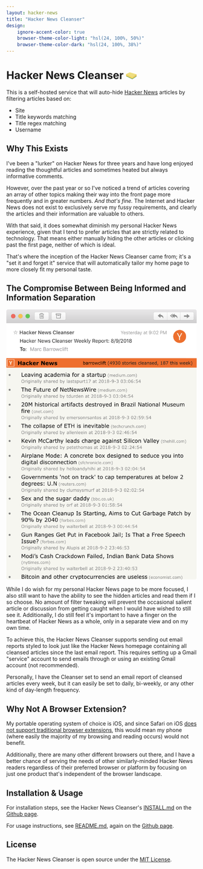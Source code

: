 ```yaml
---
layout: hacker-news
title: "Hacker News Cleanser"
design:
    ignore-accent-color: true
    browser-theme-color-light: "hsl(24, 100%, 50%)"
    browser-theme-color-dark: "hsl(24, 100%, 38%)"
---
```


# Hacker News Cleanser <img style="width:1em;" src="images/sponge.png" />

This is a self-hosted service that will auto-hide [Hacker News](https://news.ycombinator.com/) articles by filtering articles based on:

* Site
* Title keywords matching
* Title regex matching
* Username

## Why This Exists

I've been a "lurker" on Hacker News for three years and have long enjoyed reading the thoughtful articles and sometimes heated but always informative comments.

However, over the past year or so I've noticed a trend of articles covering an array of other topics making their way into the front page more frequently and in greater numbers. *And that's fine.* The Internet and Hacker News does not exist to exclusively serve my fussy requirements, and clearly the articles and their information are valuable to others.

With that said, it does somewhat diminish my personal Hacker News experience, given that I tend to prefer articles that are strictly related to technology. That means either manually hiding the other articles or clicking past the first page, neither of which is ideal.

That's where the inception of the Hacker News Cleanser came from; it's a "set it and forget it" service that will automatically tailor my home page to more closely fit my personal taste.

## The Compromise Between Being Informed and Information Separation

<div class="macos-window-screenshot">
    <img srcsrc="images/email-report.png 100w" size="50px" src="images/email-report.png" alt="The optional email report of all cleansed articles since the last report" class="macos-window-screenshot" />
</div>

While I do wish for my personal Hacker News page to be more focused, I also still want to have the ability to see the hidden articles and read them if I so choose. No amount of filter tweaking will prevent the occasional salient article or discussion from getting caught when I would have wished to still see it. Additionally, I do still feel it's important to have a finger on the heartbeat of Hacker News as a whole, only in a separate view and on my own time.

To achieve this, the Hacker News Cleanser supports sending out email reports styled to look just like the Hacker News homepage containing all cleansed articles since the last email report. This requires setting up a Gmail "service" account to send emails through or using an existing Gmail account (not recommended).

Personally, I have the Cleanser set to send an email report of cleansed articles every week, but it can easily be set to daily, bi-weekly, or any other kind of day-length frequency.

## Why Not A Browser Extension?

My portable operating system of choice is iOS, and since Safari on iOS [does not support traditional browser extensions](https://apple.stackexchange.com/a/321213), this would mean my phone (where easily the majority of my browsing and reading occurs) would not benefit.

Additionally, there are many other different browsers out there, and I have a better chance of serving the needs of other similarly-minded Hacker News readers regardless of their preferred browser or platform by focusing on just one product that's independent of the browser landscape.

## Installation & Usage

For installation steps, see the Hacker News Cleanser's [INSTALL.md](https://github.com/barrowclift/hacker-news-cleanser/blob/master/INSTALL.md) on the [Github page](https://github.com/barrowclift/hacker-news-cleanser).

For usage instructions, see [README.md](https://github.com/barrowclift/hacker-news-cleanser/blob/master/README.md), again on the [Github page](https://github.com/barrowclift/hacker-news-cleanser).

## License

The Hacker News Cleanser is open source under the [MIT License](https://github.com/barrowclift/hacker-news-cleanser/blob/main/LICENSE).